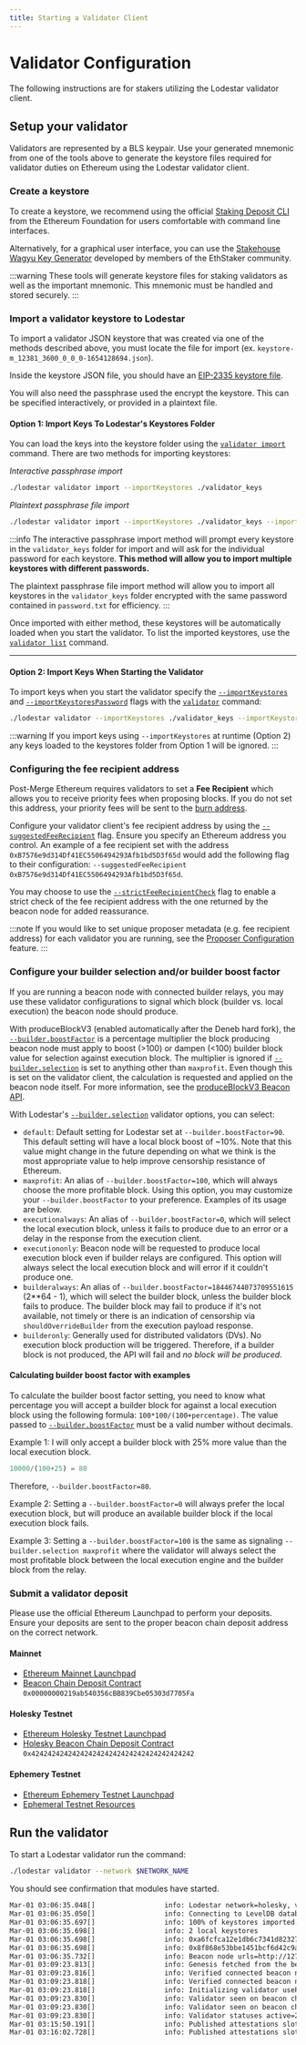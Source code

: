```yaml
---
title: Starting a Validator Client
---
```


# Validator Configuration

The following instructions are for stakers utilizing the Lodestar validator client.

## Setup your validator

Validators are represented by a BLS keypair. Use your generated mnemonic from one of the tools above to generate the keystore files required for validator duties on Ethereum using the Lodestar validator client.

### Create a keystore

To create a keystore, we recommend using the official [Staking Deposit CLI](https://github.com/ethereum/staking-deposit-cli/releases) from the Ethereum Foundation for users comfortable with command line interfaces.

Alternatively, for a graphical user interface, you can use the [Stakehouse Wagyu Key Generator](https://wagyu.gg/) developed by members of the EthStaker community.

:::warning
These tools will generate keystore files for staking validators as well as the important mnemonic. This mnemonic must be handled and stored securely.
:::

### Import a validator keystore to Lodestar

To import a validator JSON keystore that was created via one of the methods described above, you must locate the file for import (ex. `keystore-m_12381_3600_0_0_0-1654128694.json`).

Inside the keystore JSON file, you should have an [EIP-2335 keystore file](https://github.com/ethereum/EIPs/blob/master/EIPS/eip-2335.md#json-schema).

You will also need the passphrase used the encrypt the keystore. This can be specified interactively, or provided in a plaintext file.

#### Option 1: Import Keys To Lodestar's Keystores Folder

You can load the keys into the keystore folder using the [`validator import`](../validator-management/validator-cli.md#validator-import) command. There are two methods for importing keystores:

_Interactive passphrase import_

```bash
./lodestar validator import --importKeystores ./validator_keys
```

_Plaintext passphrase file import_

```bash
./lodestar validator import --importKeystores ./validator_keys --importKeystoresPassword ./password.txt
```

:::info
The interactive passphrase import method will prompt every keystore in the `validator_keys` folder for import and will ask for the individual password for each keystore. **This method will allow you to import multiple keystores with different passwords.**

The plaintext passphrase file import method will allow you to import all keystores in the `validator_keys` folder encrypted with the same password contained in `password.txt` for efficiency.
:::

Once imported with either method, these keystores will be automatically loaded when you start the validator. To list the imported keystores, use the [`validator list`](./validator-cli.md#validator-list) command.

---

#### Option 2: Import Keys When Starting the Validator

To import keys when you start the validator specify the [`--importKeystores`](./validator-cli.md#--importkeystores) and [`--importKeystoresPassword`](./validator-cli.md#--importkeystorespassword) flags with the [`validator`](./validator-cli.md#base-validator-command) command:

```bash
./lodestar validator --importKeystores ./validator_keys --importKeystoresPassword ./password.txt
```

:::warning
If you import keys using `--importKeystores` at runtime (Option 2) any keys loaded to the keystores folder from Option 1 will be ignored.
:::

### Configuring the fee recipient address

Post-Merge Ethereum requires validators to set a **Fee Recipient** which allows you to receive priority fees when proposing blocks. If you do not set this address, your priority fees will be sent to the [burn address](https://etherscan.io/address/0x0000000000000000000000000000000000000000).

Configure your validator client's fee recipient address by using the [`--suggestedFeeRecipient`](./validator-cli.md#--suggestedfeerecipient) flag. Ensure you specify an Ethereum address you control. An example of a fee recipient set with the address `0xB7576e9d314Df41EC5506494293Afb1bd5D3f65d` would add the following flag to their configuration: `--suggestedFeeRecipient 0xB7576e9d314Df41EC5506494293Afb1bd5D3f65d`.

You may choose to use the [`--strictFeeRecipientCheck`](./validator-cli.md#--strictfeerecipientcheck) flag to enable a strict check of the fee recipient address with the one returned by the beacon node for added reassurance.

:::note
If you would like to set unique proposer metadata (e.g. fee recipient address) for each validator you are running, see the [Proposer Configuration](./proposer-config.md) feature.
:::

### Configure your builder selection and/or builder boost factor

If you are running a beacon node with connected builder relays, you may use these validator configurations to signal which block (builder vs. local execution) the beacon node should produce.

With produceBlockV3 (enabled automatically after the Deneb hard fork), the [`--builder.boostFactor`](./validator-cli.md#--builderboostfactor) is a percentage multiplier the block producing beacon node must apply to boost (&gt;100) or dampen (&lt;100) builder block value for selection against execution block. The multiplier is ignored if [`--builder.selection`](./validator-cli.md#--builderselection) is set to anything other than `maxprofit`. Even though this is set on the validator client, the calculation is requested and applied on the beacon node itself. For more information, see the [produceBlockV3 Beacon API](https://ethereum.github.io/beacon-APIs/#/ValidatorRequiredApi/produceBlockV3).

With Lodestar's [`--builder.selection`](./validator-cli.md#--builderselection) validator options, you can select:

- `default`: Default setting for Lodestar set at `--builder.boostFactor=90`. This default setting will have a local block boost of ~10%. Note that this value might change in the future depending on what we think is the most appropriate value to help improve censorship resistance of Ethereum.
- `maxprofit`: An alias of `--builder.boostFactor=100`, which will always choose the more profitable block. Using this option, you may customize your `--builder.boostFactor` to your preference. Examples of its usage are below.
- `executionalways`: An alias of `--builder.boostFactor=0`, which will select the local execution block, unless it fails to produce due to an error or a delay in the response from the execution client.
- `executiononly`: Beacon node will be requested to produce local execution block even if builder relays are configured. This option will always select the local execution block and will error if it couldn't produce one.
- `builderalways`: An alias of `--builder.boostFactor=18446744073709551615` (2\*\*64 - 1), which will select the builder block, unless the builder block fails to produce. The builder block may fail to produce if it's not available, not timely or there is an indication of censorship via `shouldOverrideBuilder` from the execution payload response.
- `builderonly`: Generally used for distributed validators (DVs). No execution block production will be triggered. Therefore, if a builder block is not produced, the API will fail and _no block will be produced_.

#### Calculating builder boost factor with examples

To calculate the builder boost factor setting, you need to know what percentage you will accept a builder block for against a local execution block using the following formula: `100*100/(100+percentage)`. The value passed to [`--builder.boostFactor`](./validator-cli.md#--builderboostfactor) must be a valid number without decimals.

Example 1: I will only accept a builder block with 25% more value than the local execution block.

```ts
10000/(100+25) = 80
```

Therefore, `--builder.boostFactor=80`.

Example 2: Setting a `--builder.boostFactor=0` will always prefer the local execution block, but will produce an available builder block if the local execution block fails.

Example 3: Setting a `--builder.boostFactor=100` is the same as signaling `--builder.selection maxprofit` where the validator will always select the most profitable block between the local execution engine and the builder block from the relay.

### Submit a validator deposit

Please use the official Ethereum Launchpad to perform your deposits. Ensure your deposits are sent to the proper beacon chain deposit address on the correct network.

#### Mainnet

- [Ethereum Mainnet Launchpad](https://launchpad.ethereum.org)
- [Beacon Chain Deposit Contract](https://etherscan.io/address/0x00000000219ab540356cbb839cbe05303d7705fa) `0x00000000219ab540356cBB839Cbe05303d7705Fa`

#### Holesky Testnet

- [Ethereum Holesky Testnet Launchpad](https://holesky.launchpad.ethereum.org)
- [Holesky Beacon Chain Deposit Contract](https://holesky.etherscan.io/address/0x4242424242424242424242424242424242424242) `0x4242424242424242424242424242424242424242`

#### Ephemery Testnet

- [Ethereum Ephemery Testnet Launchpad](https://launchpad.ephemery.dev/)
- [Ephemeral Testnet Resources](https://ephemery.dev/)

## Run the validator

To start a Lodestar validator run the command:

```bash
./lodestar validator --network $NETWORK_NAME
```

You should see confirmation that modules have started.

```txt
Mar-01 03:06:35.048[]                 info: Lodestar network=holesky, version=v1.16.0/6ad9740, commit=6ad9740a085574306cf46c7642e749d6ec9a4264
Mar-01 03:06:35.050[]                 info: Connecting to LevelDB database path=/keystoresDir/validator-db-holesky
Mar-01 03:06:35.697[]                 info: 100% of keystores imported. current=2 total=2 rate=1318.68keys/m
Mar-01 03:06:35.698[]                 info: 2 local keystores
Mar-01 03:06:35.698[]                 info: 0xa6fcfca12e1db6c7341d82327010cd57224dc239d1c5e4fb18286cc32edb877d813c5af1c870d474aef7b3ff7ab927ea
Mar-01 03:06:35.698[]                 info: 0x8f868e53bbe1451bcf6d42c9ab6d292cbd7fbfa09c59b6b99c1dd6a4977e2e7b4b752c328784ca2788dd6f63ffcbdb7e
Mar-01 03:06:35.732[]                 info: Beacon node urls=http://127.0.0.1:9596
Mar-01 03:09:23.813[]                 info: Genesis fetched from the beacon node
Mar-01 03:09:23.816[]                 info: Verified connected beacon node and validator have same the config
Mar-01 03:09:23.818[]                 info: Verified connected beacon node and validator have the same genesisValidatorRoot
Mar-01 03:09:23.818[]                 info: Initializing validator useProduceBlockV3=deneb+, broadcastValidation=gossip, defaultBuilderSelection=executiononly, suggestedFeeRecipient=0xeeef273281fB83F56182eE960aA4bAfe7fE075DE, strictFeeRecipientCheck=false
Mar-01 03:09:23.830[]                 info: Validator seen on beacon chain validatorIndex=1234567, pubKey=0xa6fcfca12e1db6c7341d82327010cd57224dc239d1c5e4fb18286cc32edb877d813c5af1c870d474aef7b3ff7ab927ea
Mar-01 03:09:23.830[]                 info: Validator seen on beacon chain validatorIndex=1234568, pubKey=0x8f868e53bbe1451bcf6d42c9ab6d292cbd7fbfa09c59b6b99c1dd6a4977e2e7b4b752c328784ca2788dd6f63ffcbdb7e
Mar-01 03:09:23.830[]                 info: Validator statuses active=2, total=2
Mar-01 03:15:50.191[]                 info: Published attestations slot=1113379, count=1
Mar-01 03:16:02.728[]                 info: Published attestations slot=1113380, count=1
```

